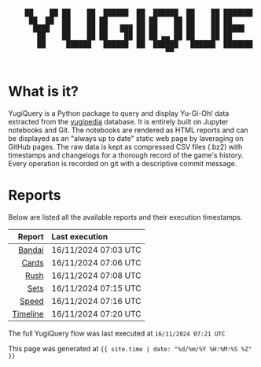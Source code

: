 <div align='center'>
    <pre>
    <br>
    ██    ██ ██    ██  ██████  ██  ██████  ██    ██ ███████ ██████  ██    ██ 
     ██  ██  ██    ██ ██       ██ ██    ██ ██    ██ ██      ██   ██  ██  ██  
      ████   ██    ██ ██   ███ ██ ██    ██ ██    ██ █████   ██████    ████   
       ██    ██    ██ ██    ██ ██ ██ ▄▄ ██ ██    ██ ██      ██   ██    ██    
       ██     ██████   ██████  ██  ██████   ██████  ███████ ██   ██    ██    
                                      ▀▀                                     
    </pre>
</div>

# What is it?

YugiQuery is a Python package to query and display Yu-Gi-Oh! data extracted from the [yugipedia](http://yugipedia.com) database. It is entirely built on Jupyter notebooks and Git. The notebooks are rendered as HTML reports and can be displayed as an "always up to date" static web page by laveraging on GitHub pages. The raw data is kept as compressed CSV files (.bz2) with timestamps and changelogs for a thorough record of the game's history. Every operation is recorded on git with a descriptive commit message. 

# Reports

Below are listed all the available reports and their execution timestamps. 

|                    Report | Last execution       |
| -------------------------:|:-------------------- |
| [Bandai](reports/Bandai.html) | 16/11/2024 07:03 UTC |
| [Cards](reports/Cards.html) | 16/11/2024 07:06 UTC |
| [Rush](reports/Rush.html) | 16/11/2024 07:08 UTC |
| [Sets](reports/Sets.html) | 16/11/2024 07:15 UTC |
| [Speed](reports/Speed.html) | 16/11/2024 07:16 UTC |
| [Timeline](reports/Timeline.html) | 16/11/2024 07:20 UTC |


The full YugiQuery flow was last executed at `16/11/2024 07:21 UTC`

This page was generated at `{{ site.time | date: "%d/%m/%Y %H:%M:%S %Z" }}`
